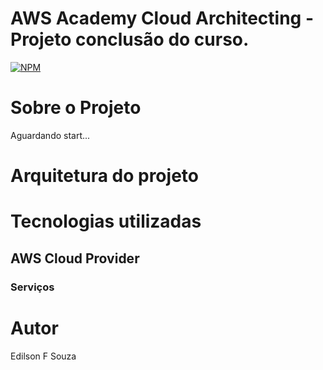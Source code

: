 # AWS Academy Cloud Architecting - Projeto conclusão do curso.

[![NPM](https://img.shields.io/npm/l/react)](https://github.com/Edilsonfsp/aws/blob/main/LICENSE)

# Sobre o Projeto
Aguardando start...

# Arquitetura do projeto

# Tecnologias utilizadas
## AWS Cloud Provider
### Serviços

# Autor
Edilson F Souza
